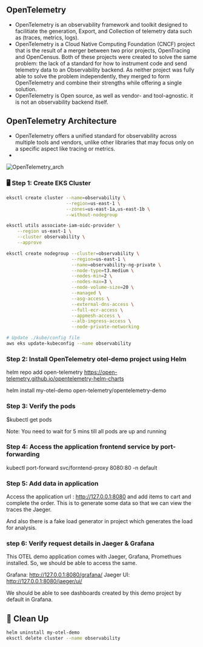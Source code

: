## OpenTelemetry
- OpenTelemetry is an observability framework and toolkit designed to facilitiate the generation, Export, and Collection of telemetry data such as (traces, metrics, logs).
- OpenTelemetry is a Cloud Native Computing Foundation (CNCF) project that is the result of a merger between two prior projects, OpenTracing and OpenCensus. Both of these projects were created to solve the same problem: the lack of a standard for how to instrument code and send telemetry data to an Observability backend. As neither project was fully able to solve the problem independently, they merged to form OpenTelemetry and combine their strengths while offering a single solution.
- OpenTelemetry is Open source, as well as vendor- and tool-agnostic. it is not an observability backend itself.
  
## OpenTelemetry Architecture
- OpenTelemetry offers a unified standard for observability across multiple tools and vendors, unlike other libraries that may focus only on a specific aspect like tracing or metrics.
- 
![OpenTelemetry_arch](https://github.com/user-attachments/assets/f75132ff-5a77-4346-adfa-bcb6bcfd5ec8)


### 🖥️ Step 1: Create EKS Cluster

```bash
eksctl create cluster --name=observability \
                      --region=us-east-1 \
                      --zones=us-east-1a,us-east-1b \
                      --without-nodegroup
```
```bash
eksctl utils associate-iam-oidc-provider \
    --region us-east-1 \
    --cluster observability \
    --approve
```
```bash
eksctl create nodegroup --cluster=observability \
                        --region=us-east-1 \
                        --name=observability-ng-private \
                        --node-type=t3.medium \
                        --nodes-min=2 \
                        --nodes-max=3 \
                        --node-volume-size=20 \
                        --managed \
                        --asg-access \
                        --external-dns-access \
                        --full-ecr-access \
                        --appmesh-access \
                        --alb-ingress-access \
                        --node-private-networking

# Update ./kube/config file
aws eks update-kubeconfig --name observability
```

### Step 2: Install OpenTelemetry otel-demo project using Helm

helm repo add open-telemetry https://open-telemetry.github.io/opentelemetry-helm-charts

helm install my-otel-demo open-telemetry/opentelemetry-demo

### Step 3: Verify the pods 

$kubectl get pods

Note: You need to wait for 5 mins till all pods are up and running

### Step 4: Access the application frontend service by port-forwarding

kubectl port-forward svc/forntend-proxy 8080:80 -n default

### Step 5: Add data in application
Access the application url : http://127.0.0.1:8080 and add items to cart and complete the order. This is to generate some data so that we can view the traces the Jaeger.

And also there is a fake load generator in project which generates the load for analysis.

### step 6: Verify request details in Jaeger & Grafana
This OTEL demo application comes with Jaeger, Grafana, Promethues installed. So, we should be able to access the same.

Grafana: http://127.0.0.1:8080/grafana/
Jaeger UI: http://127.0.0.1:8080/jaeger/ui/

We should be able to see dashboards created by this demo project by default in Grafana. 

## 🧼 Clean Up
```bash
helm uninstall my-otel-demo
eksctl delete cluster --name observability

```
